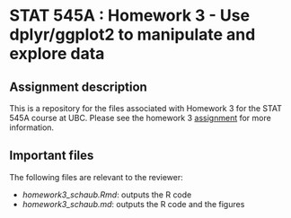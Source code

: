 # STAT 545A : Homework 3 - Use dplyr/ggplot2 to manipulate and explore data

## Assignment description
This is a repository for the files associated with Homework 3 for the STAT 545A course at UBC. 
Please see the homework 3 [assignment](http://stat545.com/Classroom/assignments/hw03/hw03.html) for more information.


## Important files
The following files are relevant to the reviewer:

* *homework3_schaub.Rmd*: outputs the R code
* *homework3_schaub.md*: outputs the R code and the figures